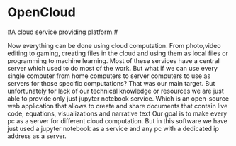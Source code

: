 # OpenCloud
#A cloud service providing platform.#

Now everything can be done using cloud computation. From photo,video editing to gaming, creating files in the cloud and using them as local files or programming to machine learning. Most of these services have a central server which used to do most of the work. But what if we can use every single computer from home computers to server computers to use as servers for those specific computations? That was our main target. But unfortunately for lack of our technical knowledge or resources we are just able to provide only just jupyter notebook service. Which is an open-source web application that allows to create and share documents that contain live code, equations, visualizations and narrative text Our goal is to make every pc as a server for different cloud computation. But in this software we have just used a jupyter notebook as a service and any pc with a dedicated ip address as a server.
